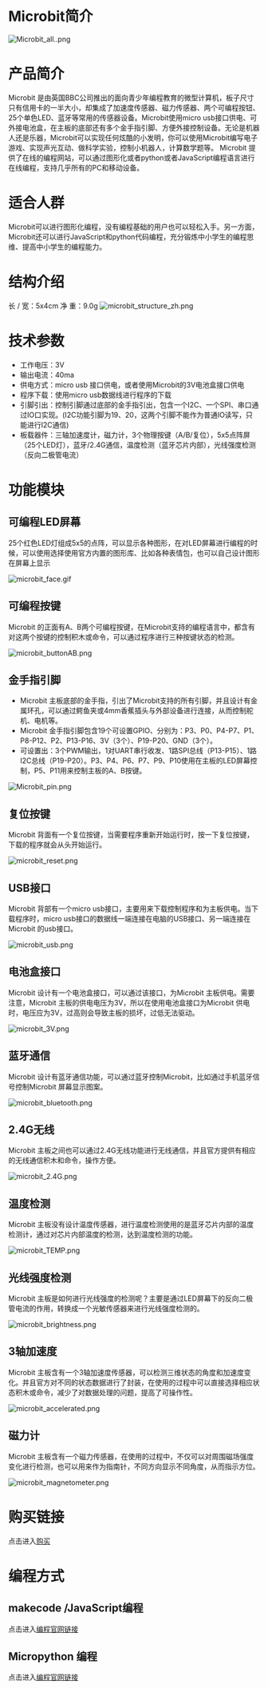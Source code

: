 

# Microbit简介

![Microbit_all..png](microbit/Microbit_all.png)

# 产品简介

Microbit 是由英国BBC公司推出的面向青少年编程教育的微型计算机，板子尺寸只有信用卡的一半大小，却集成了加速度传感器、磁力传感器、两个可编程按钮、25个单色LED、蓝牙等常用的传感器设备。Microbit使用micro usb接口供电、可外接电池盒，在主板的底部还有多个金手指引脚、方便外接控制设备。无论是机器人还是乐器，Microbit可以实现任何炫酷的小发明，你可以使用Microbit编写电子游戏、实现声光互动、做科学实验，控制小机器人，计算数学题等。
Microbit 提供了在线的编程网站，可以通过图形化或者python或者JavaScript编程语言进行在线编程，支持几乎所有的PC和移动设备。

# 适合人群

Microbit可以进行图形化编程，没有编程基础的用户也可以轻松入手。另一方面，Microbit还可以进行JavaScript和python代码编程，充分锻炼中小学生的编程思维、提高中小学生的编程能力。

# 结构介绍

长 / 宽：5x4cm
净   重：9.0g
![microbit_structure_zh.png](microbit/microbit_structure_zh.png)

# 技术参数

- 工作电压：3V
- 输出电流：40ma
- 供电方式：micro usb 接口供电，或者使用Microbit的3V电池盒接口供电
- 程序下载：使用micro usb数据线进行程序的下载
- 引脚引出：控制引脚通过底部的金手指引出，包含一个I2C、一个SPI、串口通过IO口实现。(I2C功能引脚为19、20，这两个引脚不能作为普通IO读写，只能进行I2C通信)
- 板载器件：三轴加速度计，磁力计，3个物理按键（A/B/复位），5x5点阵屏（25个LED灯），蓝牙/2.4G通信，温度检测（蓝牙芯片内部），光线强度检测（反向二极管电流）

# 功能模块

## 可编程LED屏幕

25个红色LED灯组成5x5的点阵，可以显示各种图形，在对LED屏幕进行编程的时候，可以使用选择使用官方内置的图形库、比如各种表情包，也可以自己设计图形在屏幕上显示

![microbit_face.gif](microbit/microbit_face.gif)

## 可编程按键

Microbit 的正面有A、B两个可编程按键，在Microbit支持的编程语言中，都含有对这两个按键的控制积木或命令，可以通过程序进行三种按键状态的检测。

![microbit_buttonAB.png](microbit/microbit_buttonAB.png)

## 金手指引脚

- Microbit 主板底部的金手指，引出了Microbit支持的所有引脚，并且设计有金属环孔，可以通过鳄鱼夹或4mm香蕉插头与外部设备进行连接，从而控制舵机、电机等。
- Microbit 金手指引脚包含19个可设置GPIO、分别为：P3、P0、P4-P7、P1、P8-P12、P2、P13-P16、3V（3个）、P19-P20、GND（3个）。
- 可设置出：3个PWM输出，1对UART串行收发、1路SPI总线（P13-P15）、1路I2C总线（P19-P20）。P3、P4、P6、P7、P9、P10使用在主板的LED屏幕控制，P5、P11用来控制主板的A、B按键。

![Microbit_pin.png](microbit/Microbit_pin.png)

## 复位按键

Microbit 背面有一个复位按键，当需要程序重新开始运行时，按一下复位按键，下载的程序就会从头开始运行。

![microbit_reset.png](microbit/microbit_reset.png)

## USB接口

Microbit 背部有一个micro usb接口，主要用来下载控制程序和为主板供电。当下载程序时，micro usb接口的数据线一端连接在电脑的USB接口、另一端连接在Microbit 的usb接口。

![microbit_usb.png](microbit/microbit_usb.png)

## 电池盒接口

Microbit 设计有一个电池盒接口，可以通过该接口，为Microbit 主板供电。需要注意，Microbit 主板的供电电压为3V，所以在使用电池盒接口为Microbit 供电时，电压应为3V，过高则会导致主板的损坏，过低无法驱动。

![microbit_3V.png](microbit/microbit_3V.png)

## 蓝牙通信

Microbit 设计有蓝牙通信功能，可以通过蓝牙控制Microbit，比如通过手机蓝牙信号控制Microbit 屏幕显示图案。

![microbit_bluetooth.png](microbit/microbit_bluetooth.png)

## 2.4G无线

Microbit 主板之间也可以通过2.4G无线功能进行无线通信，并且官方提供有相应的无线通信积木和命令，操作方便。

![microbit_2.4G.png](microbit/microbit_2.4G.png)

## 温度检测

Microbit 主板没有设计温度传感器，进行温度检测使用的是蓝牙芯片内部的温度检测计，通过对芯片内部温度的检测，达到温度检测的功能。

![microbit_TEMP.png](microbit/microbit_TEMP.png)

## 光线强度检测

Microbit 主板是如何进行光线强度的检测呢？主要是通过LED屏幕下的反向二极管电流的作用，转换成一个光敏传感器来进行光线强度检测的。

![microbit_brightness.png](microbit/microbit_brightness.png)

## 3轴加速度

Microbit 主板含有一个3轴加速度传感器，可以检测三维状态的角度和加速度变化。并且官方对不同的状态数据进行了封装，在使用的过程中可以直接选择相应状态积木或命令，减少了对数据处理的问题，提高了可操作性。

![microbit_accelerated.png](microbit/microbit_accelerated.png)

## 磁力计

Microbit 主板含有一个磁力传感器，在使用的过程中，不仅可以对周围磁场强度变化进行检测，也可以用来作为指南针，不同方向显示不同角度，从而指示方位。

![microbit_magnetometer.png](microbit/microbit_magnetometer.png)

# 购买链接

点击进入[购买](https://item.taobao.com/item.htm?spm=a1z10.5-c-s.w4002-21556097795.20.46d523d3dWteX0&id=613499028717)

# 编程方式

## makecode /JavaScript编程
点击进入[编程官网链接](https://makecode.microbit.org/)
## Micropython 编程
点击进入[编程官网链接](https://python.microbit.org/)